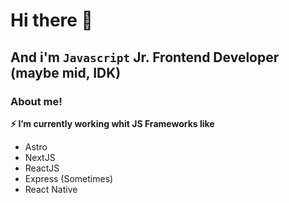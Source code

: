 # Hi there 👋
## And i'm `Javascript` Jr. Frontend Developer (maybe mid, IDK)

<!--
**danny920825/danny920825** is a ✨ _special_ ✨ repository because its `README.md` (this file) appears on your GitHub profile.

Here are some ideas to get you started:

- 🔭 I’m currently working on ...
- 🌱 I’m currently learning ...
- 👯 I’m looking to collaborate on ...
- 🤔 I’m looking for help with ...
- 💬 Ask me about ...
- 📫 How to reach me: ...
- 😄 Pronouns: ...
- ⚡ Fun fact: ...
-->

### About me!
**⚡ I’m currently working whit JS Frameworks like**
 * Astro
 * NextJS
 * ReactJS
 * Express (Sometimes)
 * React Native

